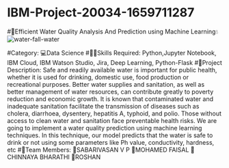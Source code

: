 # IBM-Project-20034-1659711287
#🌊Efficient Water Quality Analysis And Prediction using Machine Learning💧
![water-fall-water](https://user-images.githubusercontent.com/114166868/202853108-bcaae5eb-df00-47ea-8fa9-5eb40cc52cf0.gif)



#Category:
💻Data Science
#👨‍🎓Skills Required:
Python,Jupyter Notebook, IBM Cloud, IBM Watson Studio, Jira, Deep Learning, Python-Flask
#📖Project Description:
Safe and readily available water is important for public health, whether it is used for drinking, domestic use, food production or recreational purposes. Better water supplies and sanitation, as well as better management of water resources, can contribute greatly to poverty reduction and economic growth. It is known that contaminated water and inadequate sanitation facilitate the transmission of diseases such as cholera, diarrhoea, dysentery, hepatitis A, typhoid, and polio. Those without access to clean water and sanitation face preventable health risks. We are going to implement a water quality prediction using machine learning techniques. In this technique, our model predicts that the water is safe to drink or not using some parameters like Ph value, conductivity, hardness, etc
#🤵Team Members:
💙SABARIVASAN V P
🧡MOHAMED FAISAL
💜CHINNAYA BHARATHI
🧡ROSHAN


